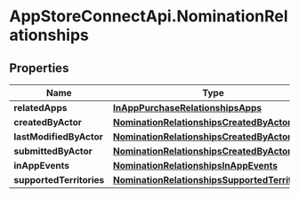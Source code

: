 # AppStoreConnectApi.NominationRelationships

## Properties

Name | Type | Description | Notes
------------ | ------------- | ------------- | -------------
**relatedApps** | [**InAppPurchaseRelationshipsApps**](InAppPurchaseRelationshipsApps.md) |  | [optional] 
**createdByActor** | [**NominationRelationshipsCreatedByActor**](NominationRelationshipsCreatedByActor.md) |  | [optional] 
**lastModifiedByActor** | [**NominationRelationshipsCreatedByActor**](NominationRelationshipsCreatedByActor.md) |  | [optional] 
**submittedByActor** | [**NominationRelationshipsCreatedByActor**](NominationRelationshipsCreatedByActor.md) |  | [optional] 
**inAppEvents** | [**NominationRelationshipsInAppEvents**](NominationRelationshipsInAppEvents.md) |  | [optional] 
**supportedTerritories** | [**NominationRelationshipsSupportedTerritories**](NominationRelationshipsSupportedTerritories.md) |  | [optional] 


